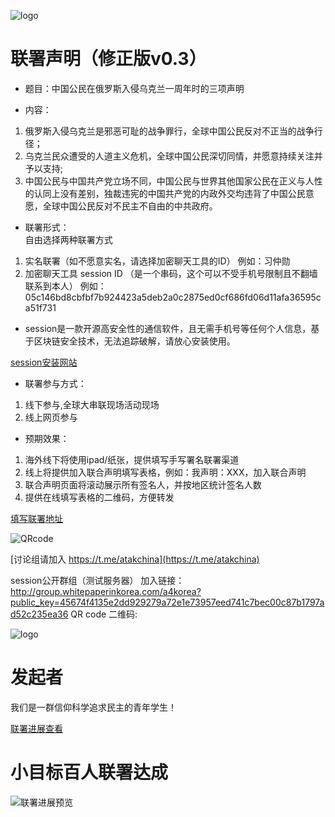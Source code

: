 ![logo](https://github.com/lianheshengming/lianheshengming.github.io/raw/main/chuanlian.jpeg)
# 联署声明（修正版v0.3）

* 题目：中国公民在俄罗斯入侵乌克兰一周年时的三项声明

* 内容：  

1. 俄罗斯入侵乌克兰是邪恶可耻的战争罪行，全球中国公民反对不正当的战争行径；
2. 乌克兰民众遭受的人道主义危机，全球中国公民深切同情，并愿意持续关注并予以支持;
3. 中国公民与中国共产党立场不同，中国公民与世界其他国家公民在正义与人性的认同上没有差别，独裁违宪的中国共产党的内政外交均违背了中国公民意愿，全球中国公民反对不民主不自由的中共政府。

* 联署形式：  
自由选择两种联署方式  
1. 实名联署（如不愿意实名，请选择加密聊天工具的ID）
例如：习仲勋
2. 加密聊天工具 session ID （是一个串码，这个可以不受手机号限制且不翻墙联系到本人）
例如： 05c146bd8cbfbf7b924423a5deb2a0c2875ed0cf686fd06d11afa36595ca51f731

* session是一款开源高安全性的通信软件，且无需手机号等任何个人信息，基于区块链安全技术，无法追踪破解，请放心安装使用。

[session安装网站](https://getsession.org/)

* 联署参与方式：   
1. 线下参与,全球大串联现场活动现场
2. 线上网页参与

* 预期效果：
1. 海外线下将使用ipad/纸张，提供填写手写署名联署渠道
2. 线上将提供加入联合声明填写表格，例如：我声明：XXX，加入联合声明
3. 联合声明页面将滚动展示所有签名人，并按地区统计签名人数
4. 提供在线填写表格的二维码，方便转发

[填写联署地址](https://airtable.com/shrEUTUkbNcZnGGmR)

![QRcode](https://github.com/lianheshengming/lianheshengming.github.io/raw/main/generate1.gif)

[讨论组请加入 https://t.me/atakchina](https://t.me/atakchina)

session公开群组（测试服务器）
加入链接：http://group.whitepaperinkorea.com/a4korea?public_key=45674f4135e2dd929279a72e1e73957eed741c7bec00c87b1797ad52c235ea36
QR code 二维码:

![logo](https://github.com/lianheshengming/lianheshengming.github.io/raw/main/session.png)

# 发起者

我们是一群信仰科学追求民主的青年学生！

[联署进展查看](https://airtable.com/shr3tx8N0iCFbojH1/tbl5WVqTPADEONIn6/viwWOtMyjaOdZMczt?blocks=bipcgKPl9DToD8hl8)

# 小目标百人联署达成

![联署进展预览](https://github.com/lianheshengming/lianheshengming.github.io/raw/main/shot100.png)
